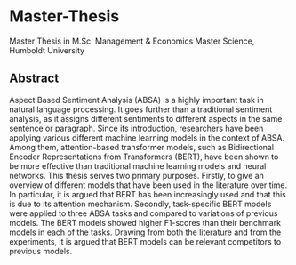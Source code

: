# Master-Thesis
Master Thesis in M.Sc. Management &amp; Economics Master Science, Humboldt University

## Abstract
Aspect Based Sentiment Analysis (ABSA) is a highly important task in natural language processing. It goes further than a traditional sentiment analysis, as it assigns different sentiments to different aspects in the same sentence or paragraph. Since its introduction, researchers have been applying various different machine learning models in the context of ABSA. Among them, attention-based transformer models, such as Bidirectional Encoder Representations from Transformers (BERT), have been shown to be more effective than  traditional machine learning models and neural networks. 
This thesis serves two primary purposes. Firstly, to give an overview of different models that have been used in the literature over time. In particular, it is argued that BERT has been increasingly used and that this is due to its attention mechanism. Secondly, task-specific BERT models were applied to three ABSA tasks and compared to variations of previous models. The BERT models showed higher F1-scores than their benchmark models in each of the tasks. Drawing from both the literature and from the experiments, it is argued that BERT models can be relevant competitors to previous models.
